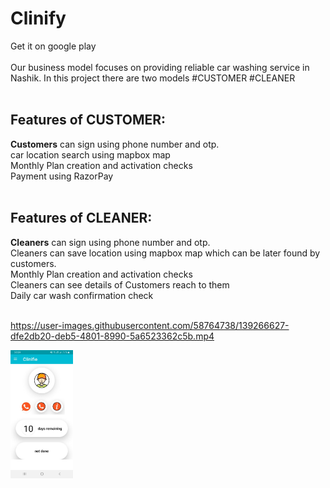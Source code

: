 # Clinify
Get it on google play
<br>
<br>
Our business model focuses on providing reliable car washing service in Nashik.
In this project there are two models
#CUSTOMER
#CLEANER
<br>
<br>
<h2>Features of CUSTOMER:</h2>
<b>Customers</b> can sign using phone number and otp.
<br>
car location search using mapbox map
<br>
Monthly Plan creation and activation checks
<br>
Payment using RazorPay
<br><br>
<h2>Features of CLEANER:</h2>
<b>Cleaners</b> can sign using phone number and otp.
<br>
Cleaners can save location using mapbox map which can be later found by customers.
<br>
Monthly Plan creation and activation checks
<br>
Cleaners can see details of Customers reach to them
<br>
Daily car wash confirmation check
<br>
<br>


https://user-images.githubusercontent.com/58764738/139266627-dfe2db20-deb5-4801-8990-5a6523362c5b.mp4

<img src="app/images/126812758-c9ea5e30-68d6-4732-a3ed-e472b3d440b8.jpg" width="100">








